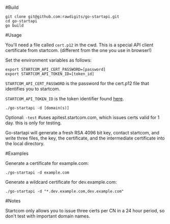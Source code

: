 #Build

```
git clone git@github.com:rawdigits/go-startapi.git
cd go-startapi
go build
```

#Usage

You'll need a file called `cert.p12` in the cwd. This is a special API client certificate from startcom. (different from the one you use in browser!)

Set the environment variables as follows:

```
export STARTCOM_API_CERT_PASSWORD=[password]
export STARTCOM_API_TOKEN_ID=[token_id]
```

`STARTCOM_API_CERT_PASSWORD` is the password for the cert.p12 file that identifies you to startcom.

`STARTCOM_API_TOKEN_ID` is the token identifier found [here](https://startssl.com/StartAPI/ApplyPart).

`./go-startapi -d [domain(s)]`

Optional:
  `-test` #uses apitest.startcom.com, which issues certs valid for 1 day. this is only for testing.

Go-startapi will generate a fresh RSA 4096 bit key, contact startcom, and write three files, the key, the certificate, and the intermediate certificate into the local directory.

#Examples

Generate a certificate for example.com:
```
./go-startapi -d example.com
```

Generate a wildcard certificate for dev.example.com:
```
./go-startapi -d "*.dev.example.com,dev.example.com"
```


#Notes

Startcom only allows you to issue three certs per CN in a 24 hour period, so don't test with important domain names.
